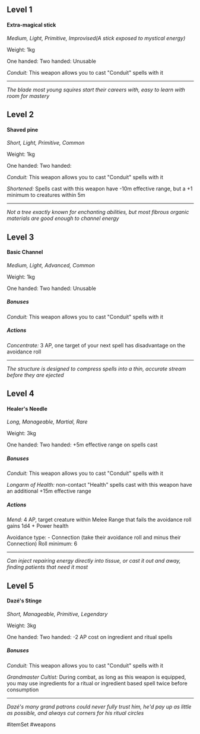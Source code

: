## Level 1
#### Extra-magical stick
*Medium, Light, Primitive, Improvised(A stick exposed to mystical energy)*

Weight: 1kg

One handed: 
Two handed: Unusable

*Conduit:* This weapon allows you to cast "Conduit" spells with it

---
*The blade most young squires start their careers with, easy to learn with room for mastery*

## Level 2

#### Shaved pine
*Short, Light, Primitive, Common*

Weight: 1kg

One handed: 
Two handed: 

*Conduit:* This weapon allows you to cast "Conduit" spells with it

*Shortened:* Spells cast with this weapon have -10m effective range, but a +1 minimum to creatures within 5m

---
*Not a tree exactly known for enchanting abilities, but most fibrous organic materials are good enough to channel energy*

## Level 3
#### Basic Channel
*Medium, Light, Advanced, Common*

Weight: 1kg

One handed: 
Two handed: Unusable

##### Bonuses

*Conduit:* This weapon allows you to cast "Conduit" spells with it

##### Actions

*Concentrate:* 3 AP, one target of your next spell has disadvantage on the avoidance roll

---
*The structure is designed to compress spells into a thin, accurate stream before they are ejected*

## Level 4
#### Healer's Needle
*Long, Manageable, Martial, Rare*

Weight: 3kg

One handed: 
Two handed: +5m effective range on spells cast

##### Bonuses

*Conduit:* This weapon allows you to cast "Conduit" spells with it

*Longarm of Health:* non-contact "Health" spells cast with this weapon have an additional +15m effective range
##### Actions

*Mend:* 4 AP, target creature within Melee Range that fails the avoidance roll gains 1d4 + Power health

Avoidance type: - Connection (take their avoidance roll and minus their Connection)
Roll minimum: 6

---
*Can inject repairing energy directly into tissue, or cast it out and away, finding patients that need it most*

## Level 5
#### Dazé's Stinge
*Short, Manageable, Primitive, Legendary*

Weight: 3kg

One handed: 
Two handed: -2 AP cost on ingredient and ritual spells

##### Bonuses

*Conduit:* This weapon allows you to cast "Conduit" spells with it

*Grandmaster Cultist:* During combat, as long as this weapon is equipped, you may use ingredients for a ritual or ingredient based spell twice before consumption

---
*Dazé's many grand patrons could never fully trust him, he'd pay up as little as possible, and always cut corners for his ritual circles*

#itemSet #weapons 